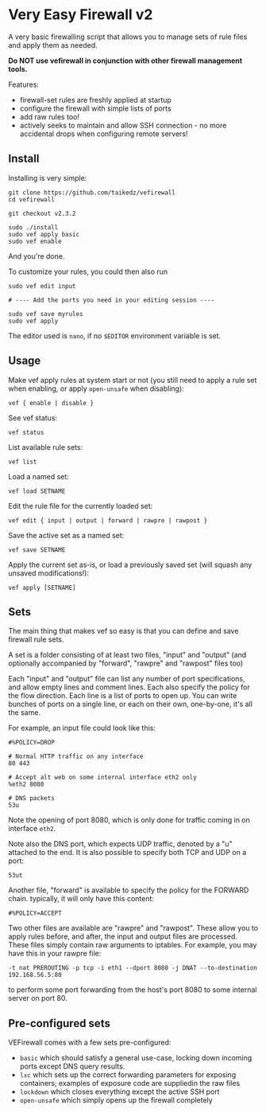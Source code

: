 # Very Easy Firewall v2

A very basic firewalling script that allows you to manage sets of rule files and apply them as needed.

**Do NOT use vefirewall in conjunction with other firewall management tools.**

Features:

* firewall-set rules are freshly applied at startup
* configure the firewall with simple lists of ports
* add raw rules too!
* actively seeks to maintain and allow SSH connection - no more accidental drops when configuring remote servers!

## Install

Installing is very simple:

	git clone https://github.com/taikedz/vefirewall
	cd vefirewall

	git checkout v2.3.2

	sudo ./install
	sudo vef apply basic
	sudo vef enable

And you're done.

To customize your rules, you could then also run

	sudo vef edit input

	# ---- Add the ports you need in your editing session ----

	sudo vef save myrules
	sudo vef apply

The editor used is `nano`, if no `$EDITOR` environment variable is set.

## Usage

Make vef apply rules at system start or not (you still need to apply a rule set when enabling, or apply `open-unsafe` when disabling):

	vef { enable | disable }

See vef status:

	vef status

List available rule sets:

	vef list

Load a named set:

	vef load SETNAME

Edit the rule file for the currently loaded set:

	vef edit { input | output | forward | rawpre | rawpost }

Save the active set as a named set:

	vef save SETNAME

Apply the current set as-is, or load a previously saved set (will squash any unsaved modifications!):

	vef apply [SETNAME]


## Sets

The main thing that makes vef so easy is that you can define and save firewall rule sets.

A set is a folder consisting of at least two files, "input" and "output" (and optionally accompanied by "forward", "rawpre" and "rawpost" files too)

Each "input" and "output" file can list any number of port specifications, and allow empty lines and comment lines. Each also specify the policy for the flow direction. Each line is a list of ports to open up. You can write bunches of ports on a single line, or each on their own, one-by-one, it's all the same.

For example, an input file could look like this:

	#%POLICY=DROP

	# Normal HTTP traffic on any interface
	80 443

	# Accept alt web on some internal interface eth2 only
	%eth2 8080

	# DNS packets
	53u

Note the opening of port 8080, which is only done for traffic coming in on interface `eth2`.

Note also the DNS port, which expects UDP traffic, denoted by a "u" attached to the end. It is also possible to specify both TCP and UDP on a port:

	53ut

Another file, "forward" is available to specify the policy for the FORWARD chain. typically, it will only have this content:

	#%POLICY=ACCEPT

Two other files are available are "rawpre" and "rawpost". These allow you to apply rules before, and after, the input and output files are processed. These files simply contain raw arguments to iptables. For example, you may have this in your rawpre file:

	-t nat PREROUTING -p tcp -i eth1 --dport 8080 -j DNAT --to-destination 192.168.56.5:80

to perform some port forwarding from the host's port 8080 to some internal server on port 80.

## Pre-configured sets

VEFirewall comes with a few sets pre-configured:

* `basic` which should satisfy a general use-case, locking down incoming ports except DNS query results.
* `lxc` which sets up the correct forwarding parameters for exposing containers; examples of exposure code are suppliedin the raw files
* `lockdown` which closes everything except the active SSH port
* `open-unsafe` which simply opens up the firewall completely
